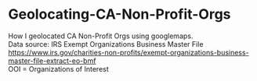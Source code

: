 # Geolocating-CA-Non-Profit-Orgs
How I geolocated CA Non-Profit Orgs using googlemaps. </br>
Data source: IRS Exempt Organizations Business Master File  </br>
https://www.irs.gov/charities-non-profits/exempt-organizations-business-master-file-extract-eo-bmf
</br>
OOI = Organizations of Interest
